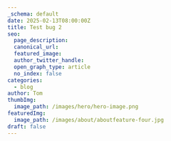 ```yaml
---
_schema: default
date: 2025-02-13T08:00:00Z
title: Test bug 2
seo:
  page_description:
  canonical_url:
  featured_image:
  author_twitter_handle:
  open_graph_type: article
  no_index: false
categories:
  - blog
author: Tom
thumbImg:
  image_path: /images/hero/hero-image.png
featuredImg:
  image_path: /images/about/aboutfeature-four.jpg
draft: false
---
```

